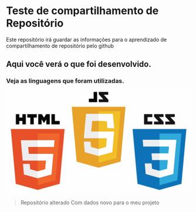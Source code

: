 # Teste de compartilhamento de Repositório

Este repositório irá guardar as informações para o aprendizado de
compartilhamento de repositório pelo github

## Aqui você verá o que foi desenvolvido.

### Veja as linguagens que foram utilizadas.

![Logos HTML CSS e Javascript](/telas/logo.jpg)

> Repositório alterado
> Com dados novo para o meu projeto
